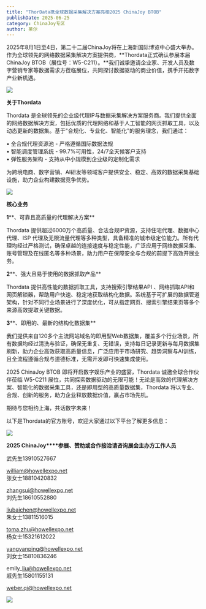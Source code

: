 ```yaml
---
title: "ThorData携全球数据采集解决方案亮相2025 ChinaJoy BTOB"
publishDate: 2025-06-25
category: ChinaJoy专区
author: 莱尔
---
```


2025年8月1日至4日，第二十二届ChinaJoy将在上海新国际博览中心盛大举办。作为全球领先的网络数据采集解决方案提供商，**Thordata正式确认参展本届ChinaJoy BTOB（展位号：W5-C211）。**我们诚挚邀请企业家、开发人员及数字营销专家等数据需求方莅临展位，共同探讨数据驱动的商业价值，携手开拓数字产业新机遇。

![](https://ec-net-1251389766.cos.ap-shanghai.myqcloud.com/wp-content/uploads/2025/06/20250625232422410.gif)

**关于Thordata**

Thordata 是全球领先的企业级代理IP与数据采集解决方案服务商。我们提供全面的网络数据解决方案，包括优质的代理网络和基于人工智能的网页抓取工具，以及动态更新的数据集。基于"合规化、专业化、智能化"的服务理念，我们通过：

• 全合规代理资源池 - 严格遵循国际数据法规  
• 智能调度管理系统 - 99.7%可用性，24/7全天候客户支持  
• 弹性服务架构 - 支持从中小规模到企业级的定制化需求

为跨境电商、数字营销、AI研发等领域客户提供安全、稳定、高效的数据采集基础设施，助力企业构建数据竞争优势。

![](https://ec-net-1251389766.cos.ap-shanghai.myqcloud.com/wp-content/uploads/2025/06/20250625232423175.gif)

**核心业务**

**1****、可靠且高质量的代理解决方案**

Thordata 提供超过6000万个高质量、合法合规IP资源，支持住宅代理、数据中心代理、ISP 代理及无限流量代理等多种类型，具备精准的城市级定位能力。所有代理均经过严格测试，确保卓越的连接速度与稳定性能，广泛应用于网络数据采集、账号管理及在线匿名等多种场景，助力用户在保障安全与合规的前提下高效开展业务。

**2****、强大且易于使用的数据抓取产品**

Thordata 提供高性能的数据抓取工具，支持搜索引擎结果API 、网络抓取API和网页解锁器，帮助用户快速、稳定地获取结构化数据。系统基于可扩展的数据管道架构，针对不同行业场景进行了深度优化，可从指定网页、搜索引擎结果页等多个来源高效提取关键数据。

**3****、即用的、最新的结构化数据集**

我们提供来自120多个主流网站域名的即用型Web数据集，覆盖多个行业场景，所有数据均经过清洗与验证，确保无重复、无错误，支持每日记录更新与每月数据集刷新，助力企业高效获取高质量信息，广泛应用于市场研究、趋势洞察与AI训练，且全流程遵循合规与道德标准，无需开发即可快速集成使用。

2025 ChinaJoy BTOB 即将开启数字娱乐产业的盛宴，Thordata 诚邀全球合作伙伴莅临 W5-C211 展位，共同探索数据驱动的无限可能！无论是高效的代理解决方案、智能化的数据采集工具，还是即用型的高质量数据集，Thordata 将以专业、合规、创新的服务，助力企业释放数据价值，赢占市场先机。

期待与您相约上海，共话数字未来！

以下是Thordata的官方账号，欢迎大家通过以下平台了解更多信息：

![](https://ec-net-1251389766.cos.ap-shanghai.myqcloud.com/wp-content/uploads/2025/06/20250625232425742.gif)

**2025 ChinaJoy****参展、赞助或合作接洽请咨询展会主办方工作人员**

武先生13910527667

william@howellexpo.net  
张女士18810420832

zhangsui@howellexpo.net  
刘先生18610552880

liubaichen@howellexpo.net  
朱女士13811516015

toma.zhu@howellexpo.net  
杨女士15321612022

yangyanping@howellexpo.net  
刘女士15810836246

emily\_liu@howellexpo.net  
戚先生15801155131

[weber.qi@howellexpo.net](mailto:weber.qi@howellexpo.net)

![](https://ec-net-1251389766.cos.ap-shanghai.myqcloud.com/wp-content/uploads/2025/06/20250625232424815.gif)
